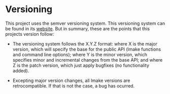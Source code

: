 # Versioning

This project uses the semver versioning system. This versioning system can be found in its [website](https://semver.org/lang/en/). But in summary, these are the points that this projects version follow: 

* The versioning system follows the X.Y.Z format: where X is the major version, which will specify the base for the public API (lmake functions and command line options); where Y is the minor version, which specifies minor and incremental changes from the base API; and where Z is the patch version, which just apply bugfixes (no functionality added).

* Excepting major version changes, all lmake versions are retrocompatible. If that is not the case, a bug has ocurred.